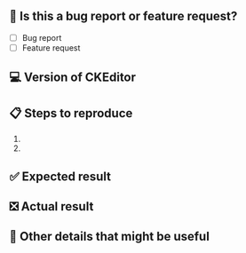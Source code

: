 ## 🐞 Is this a bug report or feature request?

- [ ] Bug report
- [ ] Feature request

## 💻 Version of CKEditor

<!-- Please specify CKEditor version, build type and all customizations. -->

## 📋 Steps to reproduce

1.
2.

## ✅ Expected result

## ❎ Actual result

## 📃 Other details that might be useful
